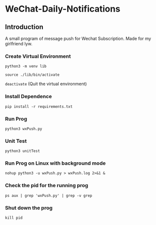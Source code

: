 # WeChat-Daily-Notifications


## Introduction
A small program of message push for Wechat Subscription. Made for my girlfriend lyw.

### Create Virtual Environment
`python3 -m venv lib`

`source ./lib/bin/activate`

`deactivate` (Quit the virtual environment)

### Install Dependence
`pip install -r requirements.txt`

### Run Prog
`python3 wxPush.py`

### Unit Test
`python3 unitTest`

### Run Prog on Linux with background mode
`nohup python3 -u wxPush.py > wxPush.log 2>&1 &`

### Check the pid for the running prog
`ps aux | grep 'wxPush.py' | grep -v grep`

### Shut down the prog
`kill pid`